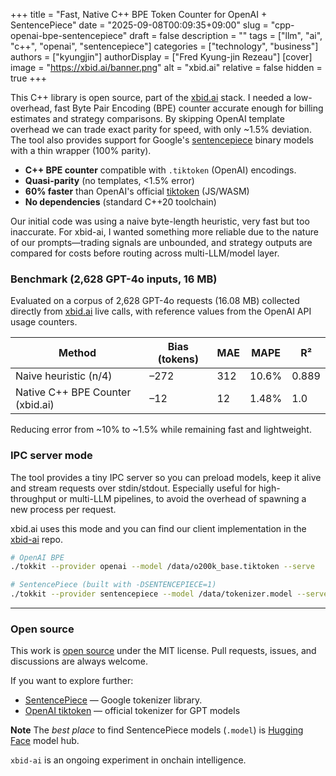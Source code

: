 +++
title = "Fast, Native C++ BPE Token Counter for OpenAI + SentencePiece"
date = "2025-09-08T00:09:35+09:00"
slug = "cpp-openai-bpe-sentencepiece"
draft = false
description = ""
tags = ["llm", "ai", "c++", "openai", "sentencepiece"]
categories = ["technology", "business"]
authors = ["kyungjin"]
authorDisplay = ["Fred Kyung-jin Rezeau"]
[cover]
image = "https://xbid.ai/banner.png"
alt = "xbid.ai"
relative = false
hidden = true
+++

This C++ library is open source, part of the [xbid.ai](https://github.com/xbid-ai) stack. I needed a low-overhead, fast Byte Pair Encoding (BPE) counter accurate enough for billing estimates and strategy comparisons. By skipping OpenAI template overhead we can trade exact parity for speed, with only ~1.5% deviation. The tool also provides support for Google's [sentencepiece](https://github.com/google/sentencepiece) binary models with a thin wrapper (100% parity).

- **C++ BPE counter** compatible with `.tiktoken` (OpenAI) encodings.
- **Quasi-parity** (no templates, <1.5% error)
- **60% faster** than OpenAI's official [tiktoken](https://www.npmjs.com/package/tiktoken) (JS/WASM)
- **No dependencies** (standard C++20 toolchain)

Our initial code was using a naive byte-length heuristic, very fast but too inaccurate. For xbid-ai, I wanted something more reliable due to the nature of our prompts—trading signals are unbounded, and strategy outputs are compared for costs before routing across multi-LLM/model layer.

### Benchmark (2,628 GPT-4o inputs, 16 MB)

Evaluated on a corpus of 2,628 GPT-4o requests (16.08 MB) collected directly from [xbid.ai](https://xbid.ai) live calls, with reference values from the OpenAI API usage counters.

| Method                              | Bias (tokens) | MAE  | MAPE   | R²    |
|-------------------------------------|---------------|------|--------|-------|
| Naive heuristic (n/4) | –272          | 312  | 10.6%  | 0.889 |
| Native C++ BPE Counter (xbid.ai)    | –12           | 12   | 1.48%  | 1.0   |

Reducing error from ~10% to ~1.5% while remaining fast and lightweight.

### IPC server mode

The tool provides a tiny IPC server so you can preload models, keep it alive and stream requests over stdin/stdout. Especially useful for high-throughput or multi-LLM pipelines, to avoid the overhead of spawning a new process per request.

xbid.ai uses this mode and you can find our client implementation in the [xbid-ai](https://github.com/xbid-ai/xbid-ai) repo.

```bash
# OpenAI BPE
./tokkit --provider openai --model /data/o200k_base.tiktoken --serve

# SentencePiece (built with -DSENTENCEPIECE=1)
./tokkit --provider sentencepiece --model /data/tokenizer.model --serve
```

---

### Open source

This work is [open source](https://github.com/xbid-ai/xbid-ai-tokkit) under the MIT license. Pull requests, issues, and discussions are always welcome.

If you want to explore further:

- [SentencePiece](https://github.com/google/sentencepiece) — Google tokenizer library.
- [OpenAI tiktoken](https://github.com/openai/tiktoken) — official tokenizer for GPT models

**Note** The *best place* to find SentencePiece models (`.model`) is [Hugging Face](https://huggingface.co) model hub.

`xbid-ai` is an ongoing experiment in onchain intelligence.
